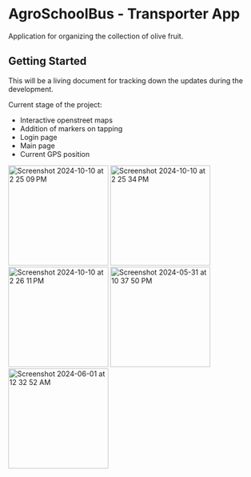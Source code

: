# AgroSchoolBus - Transporter App

Application for organizing the collection of olive fruit.

## Getting Started

This will be a living document for tracking down the updates during the development.

Current stage of the project:

 - Interactive openstreet maps
 - Addition of markers on tapping
 - Login page
 - Main page
 - Current GPS position


<img width="200" alt="Screenshot 2024-10-10 at 2 25 09 PM" src="https://github.com/user-attachments/assets/61778869-912f-440c-b8b8-655c142dd5af">

<img width="200" alt="Screenshot 2024-10-10 at 2 25 34 PM" src="https://github.com/user-attachments/assets/b135cf63-b719-4c62-9920-e87f6eb86776">
<img width="200" alt="Screenshot 2024-10-10 at 2 26 11 PM" src="https://github.com/user-attachments/assets/dd37ec48-4f37-4938-99f4-b7ad666a43b4">
<img width="200" alt="Screenshot 2024-05-31 at 10 37 50 PM" src="https://github.com/itzortzis/agroschoolbus/assets/105294556/8df6083c-9b24-4801-900c-61839183e6a1">


<img width="200" alt="Screenshot 2024-06-01 at 12 32 52 AM" src="https://github.com/itzortzis/agroschoolbus/assets/105294556/fedabab4-2ac9-4f9d-b8fb-b3741ae41c4b">
